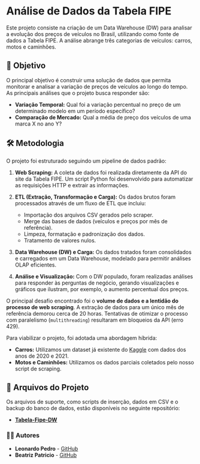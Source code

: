 # Análise de Dados da Tabela FIPE

Este projeto consiste na criação de um Data Warehouse (DW) para analisar a evolução dos preços de veículos no Brasil, utilizando como fonte de dados a Tabela FIPE. A análise abrange três categorias de veículos: carros, motos e caminhões.

## 🎯 Objetivo

O principal objetivo é construir uma solução de dados que permita monitorar e analisar a variação de preços de veículos ao longo do tempo. As principais análises que o projeto busca responder são:

* **Variação Temporal:** Qual foi a variação percentual no preço de um determinado modelo em um período específico?
* **Comparação de Mercado:** Qual a média de preço dos veículos de uma marca X no ano Y?

## 🛠️ Metodologia

O projeto foi estruturado seguindo um pipeline de dados padrão:

1.  **Web Scraping:** A coleta de dados foi realizada diretamente da API do site da Tabela FIPE. Um script Python foi desenvolvido para automatizar as requisições HTTP e extrair as informações.

2.  **ETL (Extração, Transformação e Carga):** Os dados brutos foram processados através de um fluxo de ETL que incluiu:
    * Importação dos arquivos CSV gerados pelo scraper.
    * Merge das bases de dados (veículos e preços por mês de referência).
    * Limpeza, formatação e padronização dos dados.
    * Tratamento de valores nulos.

3.  **Data Warehouse (DW) e Carga:** Os dados tratados foram consolidados e carregados em um Data Warehouse, modelado para permitir análises OLAP eficientes.

4.  **Análise e Visualização:** Com o DW populado, foram realizadas análises para responder às perguntas de negócio, gerando visualizações e gráficos que ilustram, por exemplo, o aumento percentual dos preços.

O principal desafio encontrado foi o **volume de dados e a lentidão do processo de web scraping**. A extração de dados para um único mês de referência demorou cerca de 20 horas. Tentativas de otimizar o processo com paralelismo (`multithreading`) resultaram em bloqueios da API (erro 429).

Para viabilizar o projeto, foi adotada uma abordagem híbrida:
* **Carros:** Utilizamos um dataset já existente do [Kaggle](https://www.kaggle.com/datasets/franckepeixoto/tabela-fipe) com dados dos anos de 2020 e 2021.
* **Motos e Caminhões:** Utilizamos os dados parciais coletados pelo nosso script de scraping.

## 📂 Arquivos do Projeto

Os arquivos de suporte, como scripts de inserção, dados em CSV e o backup do banco de dados, estão disponíveis no seguinte repositório:

* **[Tabela-Fipe-DW](https://github.com/BeatrizPat/Tabela-Fipe-DW)**

### 👨‍💻 Autores

* **Leonardo Pedro** - [GitHub](https://github.com/leope22)
* **Beatriz Patricio** - [GitHub](https://github.com/BeatrizPat)

